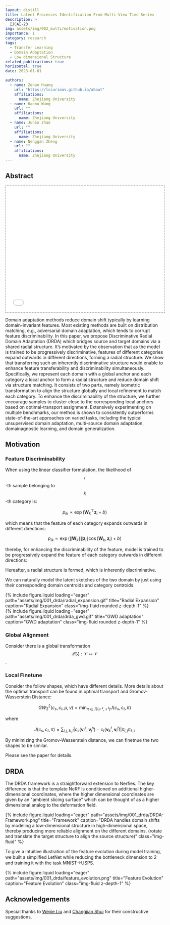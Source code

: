 ```yaml
---
layout: distill
title: Latent Processes Identification From Multi-View Time Series
description: >
  IJCAI-23
img: assets/img/002_multi/motivation.png
importance: 1
category: research
tags:
  - Transfer Learning
  - Domain Adaptation
  - Low dimensional Structure
related_publications: true
horizontal: true
date: 2023-01-01

authors:
  - name: Zenan Huang
    url: "https://lccurious.github.io/about"
    affiliations:
      name: Zhejiang University
  - name: Haobo Wang
    url: ""
    affiliations:
      name: Zhejiang University
  - name: Junbo Zhao
    url: ""
    affiliations:
      name: Zhejiang University
  - name: Nenggan Zheng
    url: ""
    affiliations:
      name: Zhejiang University
---
```



## Abstract

<div class="row">
    <iframe src="{{ '/assets/plotly/001_drda/tetrahedron_animation.html' | relative_url }}" frameborder='0' scrolling='no' height="400px" width="100%" style="border: 1px dashed grey;"></iframe>
</div>

Domain adaptation methods reduce domain shift typically by learning domain-invariant features. Most existing methods are built on distribution matching, e.g., adversarial domain adaptation, which tends to corrupt feature discriminability. In this paper, we propose Discriminative Radial Domain Adaptation (DRDA) which bridges source and target domains via a shared radial structure. It’s motivated by the observation that as the model is trained to be progressively discriminative, features of different categories expand outwards in different directions, forming a radial structure. We show that transferring such an inherently discriminative structure would enable to enhance feature transferability and discriminability simultaneously. Speciﬁcally, we represent each domain with a global anchor and each category a local anchor to form a radial structure and reduce domain shift via structure matching. It consists of two parts, namely isometric transformation to align the structure globally and local reﬁnement to match each category. To enhance the discriminability of the structure, we further encourage samples to cluster close to the corresponding local anchors based on optimal-transport assignment. Extensively experimenting on multiple benchmarks, our method is shown to consistently outperforms state-of-the-art approaches on varied tasks, including the typical unsupervised domain adaptation, multi-source domain adaptation, domainagnostic learning, and domain generalization.

## Motivation

### Feature Discriminability

When using the linear classifier formulation, the likelihood of $$i$$-th sample belonging to $$k$$-th category is:

$$
\begin{equation}
p_{ik}\propto \exp(\boldsymbol{W}^{\top}_{k}\boldsymbol{z}_{i}+b)
\end{equation}
$$

which means that the feature of each category expands outwards in different directions:

$$
\begin{equation}
p_{ik}\propto \exp(\|\boldsymbol{W}_{k}\| \|\boldsymbol{z}_{i}\|\cos(\boldsymbol{W}_{k},
                \boldsymbol{z}_{i})+b)
\end{equation}
$$

thereby, for enhancing the discriminability of the feature, model is trained to be progressively expand the feature of each category outwards in different directions:


Hereafter, a radial structure is formed, which is inherently discriminative.

We can naturally model the latent sketches of the two domain by just using their corresponding domain centroids and category centroids.

<div class="row">
    <div class="col-sm mt-3 mt-md-0">
        {% include figure.liquid loading="eager" path="assets/img/001_drda/radial_expansion.gif" title="Radial Expansion" caption="Radial Expansion" class="img-fluid rounded z-depth-1" %}
    </div>
    <div class="col-sm mt-3 mt-md-0">
        {% include figure.liquid loading="eager" path="assets/img/001_drda/drda_gwd.gif" title="GWD adaptation" caption="GWD adaptation" class="img-fluid rounded z-depth-1" %}
    </div>
</div>

### Global Alignment

Consider there is a global transformation $$\mathcal{T}(\cdot): \mathcal{V} \mapsto \mathcal{V}$$.

### Local Finetune

Consider the follow shapes, which have different details. More details about the optimal transport can be found in optimal transport and Gromov-Wasserstein Distance:

$$
\begin{equation}
GW^{2}_{2}(c_{s}, c_{t}, \mu, \nu) = \min_{\pi \in \Pi(\mathcal{V}^{s},\mathcal{V}^{t})} J(c_{s},
              c_{t}, \pi)
\end{equation}
$$

where

$$
\begin{equation}
J(c_{s}, c_{t}, \pi) = \sum_{i,j,k,l}|c_{s}(\boldsymbol{v}^{s}_{i},
              \boldsymbol{v}^{s}_{j})-c_{t}(\boldsymbol{v}^{t}_{k}, \boldsymbol{v}^{t}_{l})|\pi_{i,j}\pi_{k,l}
\end{equation}
$$

By minimizing the Gromov-Wasserstein distance, we can finetnue the two shapes to be similar.

Please see the paper for details.

## DRDA

The DRDA framework is a straightforward extension to Nerfies. The key difference is that the template NeRF is conditioned on additional higher-dimensional coordinates, where the higher dimensional coordinates are given by an "ambient slicing surface" which can be thought of as a higher dimensional analog to the deformation field.

<div class="l-page">
    <div class="col-sm mt-3 mt-md-0">
        {% include figure.liquid loading="eager" path="assets/img/001_drda/DRDA-Framework.png" title="Framework" caption="DRDA handles domain shifts by modeling a low-dimensional structure in high-dimensional space, thereby producing more reliable alignment on the different domains. (rotate and translate the target structure to align the source structure)" class="img-fluid" %}
    </div>
</div>


To give a intuitive illustration of the feature evolution during model training, we built a simpliﬁed LetNet while reducing the bottleneck dimension to 2 and training it with the task MNIST→USPS.


<div class="l-page">
    <div class="col-lg mt-3 mt-md-0">
        {% include figure.liquid loading="eager" path="assets/img/001_drda/feature_evolution.png" title="Feature Evolution" caption="Feature Evolution" class="img-fluid z-depth-1" %}
    </div>
</div>

## Acknowledgements

Special thanks to [Weijie Liu](https://lccurious.github.io/projects/DRDA/) and [Changjian Shui](https://cjshui.github.io/) for their constructive suggestions.
